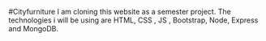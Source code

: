#Cityfurniture
I am cloning this website as a semester project. The technologies i will be using are HTML, CSS , JS , Bootstrap, Node, Express and MongoDB.
